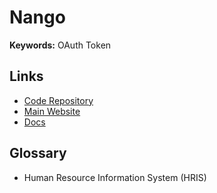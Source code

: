 # Nango

**Keywords:** OAuth Token

## Links

- [Code Repository](https://github.com/nangoHQ/nango)
- [Main Website](https://nango.dev)
- [Docs](https://docs.nango.dev)

## Glossary

- Human Resource Information System (HRIS)
